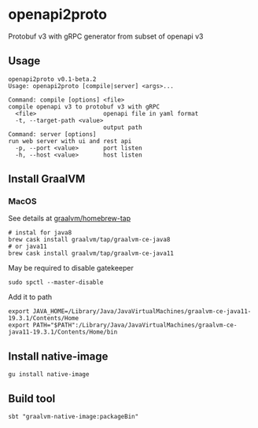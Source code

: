 # openapi2proto

Protobuf v3 with gRPC generator from subset of openapi v3

## Usage

```shell script
openapi2proto v0.1-beta.2
Usage: openapi2proto [compile|server] <args>...

Command: compile [options] <file>
compile openapi v3 to protobuf v3 with gRPC
  <file>                   openapi file in yaml format
  -t, --target-path <value>
                           output path
Command: server [options]
run web server with ui and rest api
  -p, --port <value>       port listen
  -h, --host <value>       host listen
```

## Install GraalVM

### MacOS

See details at [graalvm/homebrew-tap](https://github.com/graalvm/homebrew-tap)

```shell script
# instal for java8
brew cask install graalvm/tap/graalvm-ce-java8
# or java11
brew cask install graalvm/tap/graalvm-ce-java11
```

May be required to disable gatekeeper
```shell script
sudo spctl --master-disable
```

Add it to path

```shell script
export JAVA_HOME=/Library/Java/JavaVirtualMachines/graalvm-ce-java11-19.3.1/Contents/Home
export PATH="$PATH":/Library/Java/JavaVirtualMachines/graalvm-ce-java11-19.3.1/Contents/Home/bin
```

## Install native-image

```shell script
gu install native-image
```

## Build tool

```shell script
sbt "graalvm-native-image:packageBin"
```